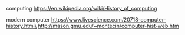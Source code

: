 computing
https://en.wikipedia.org/wiki/History_of_computing

modern computer
https://www.livescience.com/20718-computer-history.html\
http://mason.gmu.edu/~montecin/computer-hist-web.htm

